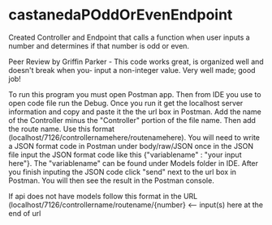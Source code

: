 # castanedaPOddOrEvenEndpoint

Created Controller and Endpoint that calls a function when user inputs a number and determines if that number is odd or even.

Peer Review by Griffin Parker - This code works great, is organized well and doesn't break when you-
input a non-integer value. Very well made; good job!

To run this program you must open Postman app. Then from IDE you use to open code file run the Debug. Once you run it get the localhost server information and copy and paste it the the url box in Postman. Add the name of the Controller minus the "Controller" portion of the file name. Then add the route name. Use this format (localhost/7126/controllernamehere/routenamehere). You will need to write a JSON format code in Postman under body/raw/JSON once in the JSON file input the JSON format code like this {"variablename" : "your input here"}. The "variablename" can be found under Models folder in IDE. After you finish inputing the JSON code click "send" next to the url box in Postman. You will then see the result in the Postman console.

If api does not have models follow this format in the URL (localhost/7126/controllername/routename/{number} <-- input(s) here at the end of url
